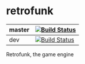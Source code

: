 # retrofunk

| master | [![Build Status](https://travis-ci.org/mlynam/retrofunk.svg?branch=master)](https://travis-ci.org/mlynam/retrofunk) |
|--------|---------------------------------------------------------------------------------------------------------------------|
| dev    | [![Build Status](https://travis-ci.org/mlynam/retrofunk.svg?branch=dev)](https://travis-ci.org/mlynam/retrofunk)    |

Retrofunk, the game engine
